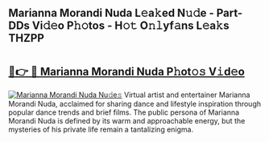 ## Marianna Morandi Nuda L𝚎a𝚔ed N𝚞𝚍e - Part-DDs Vi𝚍𝚎o P𝚑𝚘tos - H𝚘𝚝 O𝚗𝚕yf𝚊ns L𝚎a𝚔s THZPP

# <h2><a href="http://kf1dna1.oniu.top/?m=Marianna+Morandi+Nuda">🔗👉 🔴 Marianna Morandi Nuda P𝚑ot𝚘𝚜 V𝚒d𝚎o</a></h2>

[![Marianna Morandi Nuda Nu𝚍e𝚜](https://i.imgur.com/0qMVB7G.gif)](http://kf1dna1.oniu.top/?m=Marianna+Morandi+Nuda)
Virtual artist and entertainer Marianna Morandi Nuda, acclaimed for sharing dance and lifestyle inspiration through popular dance trends and brief films. The public persona of Marianna Morandi Nuda is defined by its warm and approachable energy, but the mysteries of his private life remain a tantalizing enigma.  
